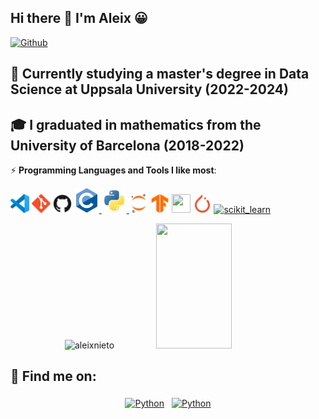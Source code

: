 ## Hi there 👋 I'm Aleix 😀
[![Github](https://img.shields.io/github/followers/aleixnieto?label=Followers&logo=Github)](https://github.com/CharalambosIoannou)

## 📝 Currently studying a master's degree in Data Science at Uppsala University (2022-2024)

## 🎓 I graduated in mathematics from the University of Barcelona (2018-2022)

⚡ **Programming Languages and Tools I like most**:
<p align="left"> 
<a><img src="https://raw.githubusercontent.com/devicons/devicon/master/icons/vscode/vscode-original.svg" width="30px" height="30px"/></a>
<a><img src="https://raw.githubusercontent.com/devicons/devicon/master/icons/git/git-original.svg" width="30px" height="30px"/></a>
<a><img src="https://raw.githubusercontent.com/devicons/devicon/master/icons/github/github-original.svg" width="30px" height="30px"/></a>
<a href="https://www.cprogramming.com/" target="_blank" rel="noreferrer"> <img src="https://raw.githubusercontent.com/devicons/devicon/master/icons/c/c-original.svg" alt="c" width="40" height="40"/> 
</a> <a href="https://www.python.org" target="_blank" rel="noreferrer"> <img src="https://raw.githubusercontent.com/devicons/devicon/master/icons/python/python-original.svg" alt="python" width="40" height="40"/> 
<a><img src="https://raw.githubusercontent.com/devicons/devicon/master/icons/jupyter/jupyter-original.svg" width="30px" height="30px"/></a>
<a><img src="https://raw.githubusercontent.com/devicons/devicon/master/icons/tensorflow/tensorflow-original.svg" width="30px" height="30px"/></a>
<a><img src="https://upload.wikimedia.org/wikipedia/commons/a/ae/Keras_logo.svg" width="30px" height="30px"/></a>
<a><img src="https://raw.githubusercontent.com/devicons/devicon/master/icons/pytorch/pytorch-original.svg" width="30px" height="30px"/></a>
</a> </a> <a href="https://scikit-learn.org/" target="_blank" rel="noreferrer"> <img src="https://upload.wikimedia.org/wikipedia/commons/0/05/Scikit_learn_logo_small.svg" alt="scikit_learn" width="40" height="40"/> </a>
</p>

<p align="center">
<img width="49%" height="200px" src="https://github-readme-stats-git-masterrstaa-rickstaa.vercel.app/api?username=aleixnieto&&show_icons=true&theme=react&hide_border=true" alt="aleixnieto" />
<img width="49%" height="200px" src="https://github-readme-streak-stats.herokuapp.com?user=aleixnieto&theme=react&hide_border=true&layout=compact" />
</p>

## :email: Find me on:

<!--
[<img align="left" alt="aleixnieto | LinkedIn" width="40px" src="https://www.linkedin.com/in/aleixnieto/" />][linkedin]
[<img align="left" alt="aleixnieto | Mail" width="40px" src="https://cdn.jsdelivr.net/npm/simple-icons@v3/icons/gmail.svg" />][mail]
-->

<p align="center">
 <a href="https://www.linkedin.com/in/aleixnieto" target="_blank" rel="noopener noreferrer"> <img src="https://cdn.jsdelivr.net/npm/simple-icons@v3/icons/linkedin.svg" alt="Python" height="40" style="vertical-align:top; margin:4px"></a>
 <a href="mailto:aleixnieto@gmail.com"> <img src="https://cdn.jsdelivr.net/npm/simple-icons@v3/icons/gmail.svg" alt="Python" height="40" style="vertical-align:top; margin:4px"></a> 

[website]: https://aleixnieto.github.io/
[linkedin]: https://linkedin.com/in/aleixnieto
[mail]: mailto:aleixnieto@gmail.com
